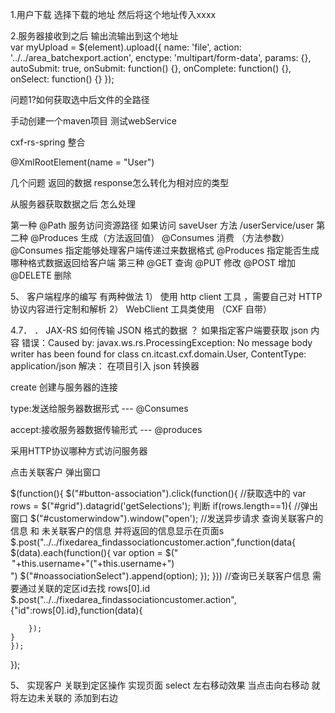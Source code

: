 1.用户下载 选择下载的地址  然后将这个地址传入xxxx  

2.服务器接收到之后  输出流输出到这个地址   
var myUpload = $(element).upload({ 
        name: 'file', 
        action: '../../area_batchexport.action', 
        enctype: 'multipart/form-data', 
        params: {}, 
        autoSubmit: true, 
        onSubmit: function() {}, 
        onComplete: function() {}, 
        onSelect: function() {} 
}); 

问题1?如何获取选中后文件的全路径


手动创建一个maven项目 测试webService 

cxf-rs-spring 整合

@XmlRootElement(name = "User")

几个问题 返回的数据 response怎么转化为相对应的类型

从服务器获取数据之后 怎么处理

第一种 @Path 服务访问资源路径
如果访问 saveUser 方法 /userService/user
第二种 @Produces 生成（方法返回值） @Consumes 消费 （方法参数）
@Consumes 指定能够处理客户端传递过来数据格式
@Produces 指定能否生成哪种格式数据返回给客户端
第三种 @GET 查询 @PUT 修改 @POST 增加 @DELETE 删除

5、 客户端程序的编写
有两种做法
1） 使用 http client 工具 ，需要自己对 HTTP 协议内容进行定制和解析
2） WebClient 工具类使用 （CXF 自带）

4.7． ． JAX-RS  如何传输 JSON  格式的数据  ？
如果指定客户端要获取 json 内容
错误：Caused by: javax.ws.rs.ProcessingException: No message body writer has been found
for class cn.itcast.cxf.domain.User, ContentType: application/json
解决： 在项目引入 json 转换器

create 创建与服务器的连接  

type:发送给服务器数据形式 --- @Consumes

accept:接收服务器数据传输形式  --- @produces

采用HTTP协议哪种方式访问服务器


点击关联客户  弹出窗口 

$(function(){
	$("#button-association").click(function(){
		//获取选中的
		var rows = $("#grid").datagrid('getSelections');
		判断
		if(rows.length==1){
		//弹出窗口
		$("#customerwindow").window("open');
		//发送异步请求 查询关联客户的信息 和 未关联客户的信息 并将返回的信息显示在页面s
		$.post("../../fixedarea_findassociationcustomer.action",function(data{
			$(data).each(function(){
				var option = $("<option id="+this.id+">"+this.username+"("+this.username+")</option>")
				$("#noassociationSelect").append(option);
			});
		}))
		//查询已关联客户信息  需要通过关联的定区id去找
		rows[0].id
		$.post("../../fixedarea_findassociationcustomer.action",{"id":rows[0].id},function(data){
			
		});
	}
	});

});

5、 实现客户 关联到定区操作
实现页面 select 左右移动效果
当点击向右移动  就将左边未关联的 添加到右边